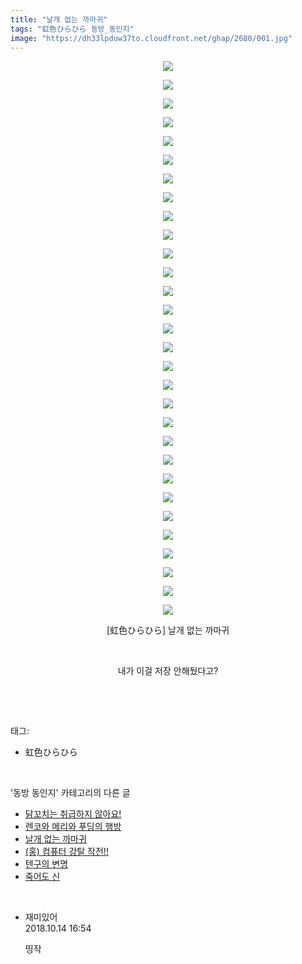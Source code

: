 ```yaml
---
title: "날개 없는 까마귀"
tags: "虹色ひらひら 동방_동인지"
image: "https://dh33lpduw37to.cloudfront.net/ghap/2680/001.jpg"
---
```

<div class="article">
<p style="text-align: center; clear: none; float: none;"><img src="{{ site.imgserver2 }}/ghap/2680/001.jpg"/></p>
<p style="text-align: center; clear: none; float: none;"><img src="{{ site.imgserver2 }}/ghap/2680/002.jpg"/></p>
<p style="text-align: center; clear: none; float: none;"><img src="{{ site.imgserver2 }}/ghap/2680/003.jpg"/></p>
<p style="text-align: center; clear: none; float: none;"><img src="{{ site.imgserver2 }}/ghap/2680/004.jpg"/></p>
<p style="text-align: center; clear: none; float: none;"><img src="{{ site.imgserver2 }}/ghap/2680/005.jpg"/></p>
<p style="text-align: center; clear: none; float: none;"><img src="{{ site.imgserver2 }}/ghap/2680/006.jpg"/></p>
<p style="text-align: center; clear: none; float: none;"><img src="{{ site.imgserver2 }}/ghap/2680/007.jpg"/></p>
<p style="text-align: center; clear: none; float: none;"><img src="{{ site.imgserver2 }}/ghap/2680/008.jpg"/></p>
<p style="text-align: center; clear: none; float: none;"><img src="{{ site.imgserver2 }}/ghap/2680/009.jpg"/></p>
<p style="text-align: center; clear: none; float: none;"><img src="{{ site.imgserver2 }}/ghap/2680/010.jpg"/></p>
<p style="text-align: center; clear: none; float: none;"><img src="{{ site.imgserver2 }}/ghap/2680/011.jpg"/></p>
<p style="text-align: center; clear: none; float: none;"><img src="{{ site.imgserver2 }}/ghap/2680/012.jpg"/></p>
<p style="text-align: center; clear: none; float: none;"><img src="{{ site.imgserver2 }}/ghap/2680/013.jpg"/></p>
<p style="text-align: center; clear: none; float: none;"><img src="{{ site.imgserver2 }}/ghap/2680/014.jpg"/></p>
<p style="text-align: center; clear: none; float: none;"><img src="{{ site.imgserver2 }}/ghap/2680/015.jpg"/></p>
<p style="text-align: center; clear: none; float: none;"><img src="{{ site.imgserver2 }}/ghap/2680/016.jpg"/></p>
<p style="text-align: center; clear: none; float: none;"><img src="{{ site.imgserver2 }}/ghap/2680/017.jpg"/></p>
<p style="text-align: center; clear: none; float: none;"><img src="{{ site.imgserver2 }}/ghap/2680/018.jpg"/></p>
<p style="text-align: center; clear: none; float: none;"><img src="{{ site.imgserver2 }}/ghap/2680/019.jpg"/></p>
<p style="text-align: center; clear: none; float: none;"><img src="{{ site.imgserver2 }}/ghap/2680/020.jpg"/></p>
<p style="text-align: center; clear: none; float: none;"><img src="{{ site.imgserver2 }}/ghap/2680/021.jpg"/></p>
<p style="text-align: center; clear: none; float: none;"><img src="{{ site.imgserver2 }}/ghap/2680/022.jpg"/></p>
<p style="text-align: center; clear: none; float: none;"><img src="{{ site.imgserver2 }}/ghap/2680/023.jpg"/></p>
<p style="text-align: center; clear: none; float: none;"><img src="{{ site.imgserver2 }}/ghap/2680/024.jpg"/></p>
<p style="text-align: center; clear: none; float: none;"><img src="{{ site.imgserver2 }}/ghap/2680/025.jpg"/></p>
<p style="text-align: center; clear: none; float: none;"><img src="{{ site.imgserver2 }}/ghap/2680/026.jpg"/></p>
<p style="text-align: center; clear: none; float: none;"><img src="{{ site.imgserver2 }}/ghap/2680/027.jpg"/></p>
<p style="text-align: center; clear: none; float: none;"><img src="{{ site.imgserver2 }}/ghap/2680/028.jpg"/></p>
<p style="text-align: center; clear: none; float: none;"><img src="{{ site.imgserver2 }}/ghap/2680/029.jpg"/></p>
<p style="text-align: center; clear: none; float: none;"><img src="{{ site.imgserver2 }}/ghap/2680/030.jpg"/></p>
<p style="text-align: center; clear: none; float: none;">[虹色ひらひら] 날개 없는 까마귀</p>
<p style="text-align: center; clear: none; float: none;"><br/></p>
<p style="text-align: center; clear: none; float: none;">내가 이걸 저장 안해뒀다고?</p>
<p><br/></p>
</div><br/>
<div class="tagTrail">
<p>태그: </p>
<ul>
<li>虹色ひらひら</li>
</ul>
</div><br/>
<div class="another">
<p>'동방 동인지' 카테고리의 다른 글</p>
<ul>
<li><a href="/ghap_2684">닭꼬치는 취급하지 않아요!</a></li>
<li><a href="/ghap_2683">렌코와 메리와 푸딩의 행방</a></li>
<li><a href="/ghap_2680">날개 없는 까마귀</a></li>
<li><a href="/ghap_2679">(홍) 컴퓨터 강탈 작전!!</a></li>
<li><a href="/ghap_2678">텐구의 변명</a></li>
<li><a href="/ghap_2677">죽어도 신</a></li>
</ul>
</div><br/>
<div class="cb_module cb_fluid">
<div class="cb_wrt cb_profile">
<div class="comment">
<ul>
<li class="cb_thumb_off" id="comment15354860">
<div class="cb_comment_area">
<div class="cb_info_area">
<div class="cb_section">
<span class="cb_nick_name">재미있어</span>
</div>
<div class="cb_section">
<span class="cb_date">2018.10.14 16:54 </span>
</div>
</div>
<div class="cb_dsc_comment">
<p class="cb_dsc">
											띵작
										</p>
</div>
</div></li>
</ul>
</div>
</div><!-- commentList close -->
</div><br/>
